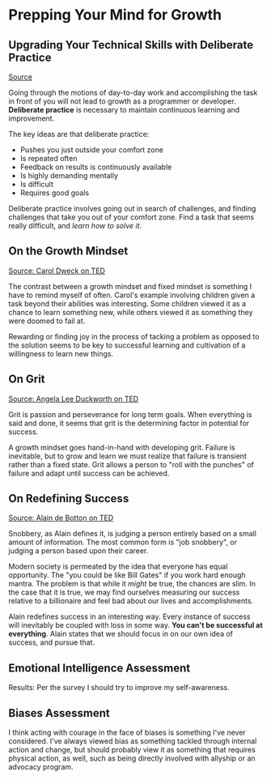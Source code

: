 # Prepping Your Mind for Growth

## Upgrading Your Technical Skills with Deliberate Practice

[Source](https://web.archive.org/web/20160616225417/http://www.happybearsoftware.com/upgrade-your-technical-skills-with-deliberate-practice)

Going through the motions of day-to-day work and accomplishing the task in front of you will not lead to growth as a programmer or developer. **Deliberate practice** is necessary to maintain continuous learning and improvement.

The key ideas are that deliberate practice:

* Pushes you just outside your comfort zone
* Is repeated often
* Feedback on results is continuously available
* Is highly demanding mentally
* Is difficult
* Requires good goals

Deliberate practice involves going out in search of challenges, and finding challenges that take you out of your comfort zone. Find a task that seems really difficult, and *learn how to solve it*.

## On the Growth Mindset

[Source: Carol Dweck on TED](https://www.ted.com/talks/carol_dweck_the_power_of_believing_that_you_can_improve?language=en)

The contrast between a growth mindset and fixed mindset is something I have to remind myself of often. Carol's example involving children given a task beyond their abilities was interesting. Some children viewed it as a chance to learn something new, while others viewed it as something they were doomed to fail at.

Rewarding or finding joy in the process of tacking a problem as opposed to the solution seems to be key to successful learning and cultivation of a willingness to learn new things.

## On Grit

[Source: Angela Lee Duckworth on TED](https://www.ted.com/talks/angela_lee_duckworth_grit_the_power_of_passion_and_perseverance)

Grit is passion and perseverance for long term goals. When everything is said and done, it seems that grit is the determining factor in potential for success.

A growth mindset goes hand-in-hand with developing grit. Failure is inevitable, but to grow and learn we must realize that failure is transient rather than a fixed state. Grit allows a person to "roll with the punches" of failure and adapt until success can be achieved.

## On Redefining Success

[Source: Alain de Botton on TED](https://www.ted.com/talks/alain_de_botton_a_kinder_gentler_philosophy_of_success)

Snobbery, as Alain defines it, is judging a person entirely based on a small amount of information. The most common form is "job snobbery", or judging a person based upon their career.

Modern society is permeated by the idea that everyone has equal opportunity. The "you could be like Bill Gates" if you work hard enough mantra. The problem is that while it *might* be true, the chances are slim. In the case that it is true, we may find ourselves measuring our success relative to a billionaire and feel bad about our lives and accomplishments.

Alain redefines success in an interesting way. Every instance of success will inevitably be coupled with loss in some way. **You can't be successful at everything**. Alain states that we should focus in on our own idea of success, and pursue that.

## Emotional Intelligence Assessment

Results: Per the survey I should try to improve my self-awareness.

## Biases Assessment

I think acting with courage in the face of biases is something I've never considered. I've always viewed bias as something tackled through internal action and change, but should probably view it as something that requires physical action, as well, such as being directly involved with allyship or an advocacy program.
